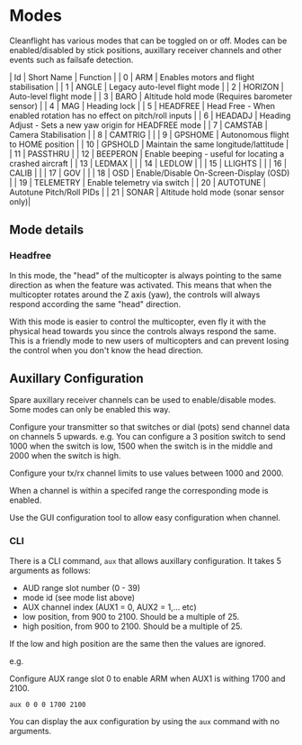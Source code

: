 # Modes

Cleanflight has various modes that can be toggled on or off.  Modes can be enabled/disabled by stick positions,
auxillary receiver channels and other events such as failsafe detection.

| Id | Short Name | Function |
| 0 | ARM | Enables motors and flight stabilisation |
| 1 | ANGLE | Legacy auto-level flight mode |
| 2 | HORIZON | Auto-level flight mode |
| 3 | BARO | Altitude hold mode (Requires barometer sensor) |
| 4 | MAG | Heading lock |
| 5 | HEADFREE | Head Free - When enabled rotation has no effect on pitch/roll inputs |
| 6 | HEADADJ | Heading Adjust - Sets a new yaw origin for HEADFREE mode |
| 7 | CAMSTAB | Camera Stabilisation |
| 8 | CAMTRIG | |
| 9 | GPSHOME | Autonomous flight to HOME position |
| 10 | GPSHOLD | Maintain the same longitude/lattitude |
| 11 | PASSTHRU |
| 12 | BEEPERON | Enable beeping - useful for locating a crashed aircraft |
| 13 | LEDMAX | |
| 14 | LEDLOW | |
| 15 | LLIGHTS | |
| 16 | CALIB | |
| 17 | GOV | |
| 18 | OSD | Enable/Disable On-Screen-Display (OSD) |
| 19 | TELEMETRY | Enable telemetry via switch |
| 20 | AUTOTUNE | Autotune Pitch/Roll PIDs |
| 21 | SONAR | Altitude hold mode (sonar sensor only)|

## Mode details

### Headfree

In this mode, the "head" of the multicopter is always pointing to the same direction as when the feature was activated. This means that when the multicopter rotates around the Z axis (yaw), the controls will always respond according the same "head" direction.

With this mode is easier to control the multicopter, even fly it with the physical head towards you since the controls always respond the same. This is a friendly mode to new users of multicopters and can prevent losing the control when you don't know the head direction. 

## Auxillary Configuration

Spare auxillary receiver channels can be used to enable/disable modes.  Some modes can only be enabled this way.

Configure your transmitter so that switches or dial (pots) send channel data on channels 5 upwards.
e.g. You can configure a 3 position switch to send 1000 when the switch is low, 1500 when the switch is in the middle and 2000 when the switch is high.

Configure your tx/rx channel limits to use values between 1000 and 2000.

When a channel is within a specifed range the corresponding mode is enabled.

Use the GUI configuration tool to allow easy configuration when channel.

### CLI 

There is a CLI command, `aux` that allows auxillary configuration.  It takes 5 arguments as follows:

* AUD range slot number (0 - 39)
* mode id (see mode list above)
* AUX channel index (AUX1 = 0, AUX2 = 1,... etc)
* low position, from 900 to 2100. Should be a multiple of 25.
* high position, from 900 to 2100. Should be a multiple of 25.

If the low and high position are the same then the values are ignored.

e.g.

Configure AUX range slot 0 to enable ARM when AUX1 is withing 1700 and 2100.
 
```aux 0 0 0 1700 2100```

You can display the aux configuration by using the `aux` command with no arguments.


